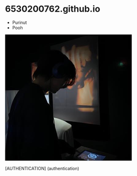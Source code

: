 # 6530200762.github.io

-  Purinut
-  Pooh


  ![profile](profile.jpg)

[AUTHENTICATION] (authentication)
